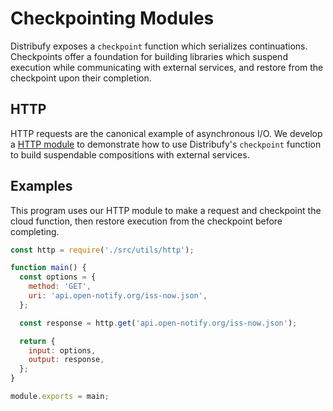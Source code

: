 # Checkpointing Modules

Distribufy exposes a `checkpoint` function which serializes continuations.
Checkpoints offer a foundation for building libraries which suspend execution
while communicating with external services, and restore from the checkpoint
upon their completion.

## HTTP

HTTP requests are the canonical example of asynchronous I/O. We develop a
[HTTP module](./src/utils/http.ts) to demonstrate how to use Distribufy's
`checkpoint` function to build suspendable compositions with external
services.

## Examples

This program uses our HTTP module to make a request and checkpoint the cloud
function, then restore execution from the checkpoint before completing.

```js
const http = require('./src/utils/http');

function main() {
  const options = {
    method: 'GET',
    uri: 'api.open-notify.org/iss-now.json',
  };

  const response = http.get('api.open-notify.org/iss-now.json');

  return {
    input: options,
    output: response,
  };
}

module.exports = main;
```